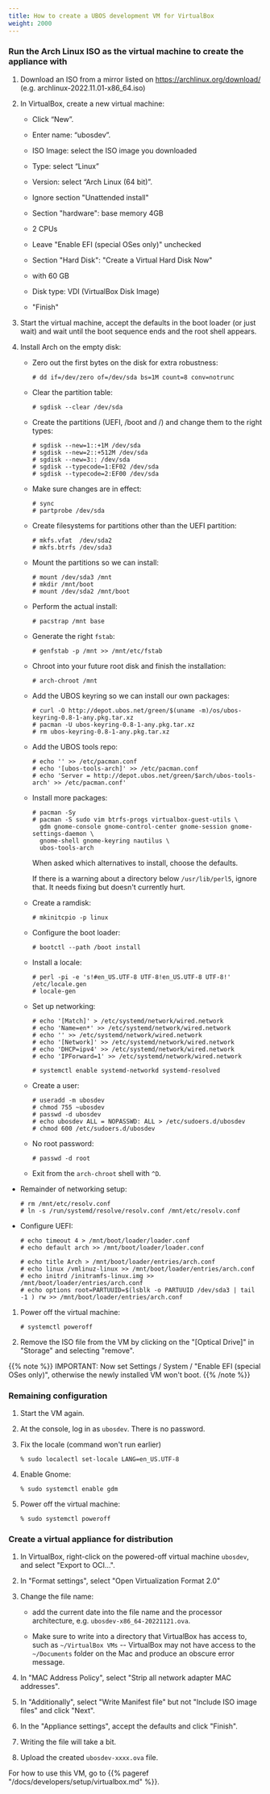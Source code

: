 ```yaml
---
title: How to create a UBOS development VM for VirtualBox
weight: 2000
---
```


### Run the Arch Linux ISO as the virtual machine to create the appliance with

1. Download an ISO from a mirror listed on https://archlinux.org/download/
   (e.g. archlinux-2022.11.01-x86_64.iso)

1. In VirtualBox, create a new virtual machine:

   * Click “New”.

   * Enter name: “ubosdev”.

   * ISO Image: select the ISO image you downloaded

   * Type: select “Linux”

   * Version: select “Arch Linux (64 bit)”.

   * Ignore section "Unattended install"

   * Section "hardware": base memory 4GB

   * 2 CPUs

   * Leave "Enable EFI (special OSes only)" unchecked

   * Section "Hard Disk": "Create a Virtual Hard Disk Now"

   * with 60 GB

   * Disk type: VDI (VirtualBox Disk Image)

   * "Finish"

1. Start the virtual machine, accept the defaults in the boot loader (or just wait)
   and wait until the boot sequence ends and the root shell appears.

1. Install Arch on the empty disk:

   * Zero out the first bytes on the disk for extra robustness:

     ```
     # dd if=/dev/zero of=/dev/sda bs=1M count=8 conv=notrunc
     ```

   * Clear the partition table:

     ```
     # sgdisk --clear /dev/sda
     ```

   * Create the partitions (UEFI, /boot and /) and change them to the right types:

     ```
     # sgdisk --new=1::+1M /dev/sda
     # sgdisk --new=2::+512M /dev/sda
     # sgdisk --new=3:: /dev/sda
     # sgdisk --typecode=1:EF02 /dev/sda
     # sgdisk --typecode=2:EF00 /dev/sda
     ```

   * Make sure changes are in effect:

     ```
     # sync
     # partprobe /dev/sda
     ```

   * Create filesystems for partitions other than the UEFI partition:

     ```
     # mkfs.vfat  /dev/sda2
     # mkfs.btrfs /dev/sda3
     ```

   * Mount the partitions so we can install:

     ```
     # mount /dev/sda3 /mnt
     # mkdir /mnt/boot
     # mount /dev/sda2 /mnt/boot
     ```

   * Perform the actual install:

     ```
     # pacstrap /mnt base
     ```

   * Generate the right `fstab`:

     ```
     # genfstab -p /mnt >> /mnt/etc/fstab
     ```

   * Chroot into your future root disk and finish the installation:

     ```
     # arch-chroot /mnt
     ```

   * Add the UBOS keyring so we can install our own packages:

     ```
     # curl -O http://depot.ubos.net/green/$(uname -m)/os/ubos-keyring-0.8-1-any.pkg.tar.xz
     # pacman -U ubos-keyring-0.8-1-any.pkg.tar.xz
     # rm ubos-keyring-0.8-1-any.pkg.tar.xz
     ```

    * Add the UBOS tools repo:

      ```
      # echo '' >> /etc/pacman.conf
      # echo '[ubos-tools-arch]' >> /etc/pacman.conf
      # echo 'Server = http://depot.ubos.net/green/$arch/ubos-tools-arch' >> /etc/pacman.conf'
      ```

    * Install more packages:

      ```
      # pacman -Sy
      # pacman -S sudo vim btrfs-progs virtualbox-guest-utils \
        gdm gnome-console gnome-control-center gnome-session gnome-settings-daemon \
        gnome-shell gnome-keyring nautilus \
        ubos-tools-arch
      ```

      When asked which alternatives to install, choose the defaults.

      If there is a warning about a directory below `/usr/lib/perl5`, ignore that.
      It needs fixing but doesn't currently hurt.

    * Create a ramdisk:

      ```
      # mkinitcpio -p linux
      ```

    * Configure the boot loader:

      ```
      # bootctl --path /boot install
      ```

    * Install a locale:

      ```
      # perl -pi -e 's!#en_US.UTF-8 UTF-8!en_US.UTF-8 UTF-8!' /etc/locale.gen
      # locale-gen
      ```

    * Set up networking:

      ```
      # echo '[Match]' > /etc/systemd/network/wired.network
      # echo 'Name=en*' >> /etc/systemd/network/wired.network
      # echo '' >> /etc/systemd/network/wired.network
      # echo '[Network]' >> /etc/systemd/network/wired.network
      # echo 'DHCP=ipv4' >> /etc/systemd/network/wired.network
      # echo 'IPForward=1' >> /etc/systemd/network/wired.network

      # systemctl enable systemd-networkd systemd-resolved
      ```

    * Create a user:

      ```
      # useradd -m ubosdev
      # chmod 755 ~ubosdev
      # passwd -d ubosdev
      # echo ubosdev ALL = NOPASSWD: ALL > /etc/sudoers.d/ubosdev
      # chmod 600 /etc/sudoers.d/ubosdev
      ```

    * No root password:

      ```
      # passwd -d root
      ```

    * Exit from the `arch-chroot` shell with `^D`.

  * Remainder of networking setup:

    ```
    # rm /mnt/etc/resolv.conf
    # ln -s /run/systemd/resolve/resolv.conf /mnt/etc/resolv.conf
    ```

  * Configure UEFI:

    ```
    # echo timeout 4 > /mnt/boot/loader/loader.conf
    # echo default arch >> /mnt/boot/loader/loader.conf

    # echo title Arch > /mnt/boot/loader/entries/arch.conf
    # echo linux /vmlinuz-linux >> /mnt/boot/loader/entries/arch.conf
    # echo initrd /initramfs-linux.img >> /mnt/boot/loader/entries/arch.conf
    # echo options root=PARTUUID=$(lsblk -o PARTUUID /dev/sda3 | tail -1 ) rw >> /mnt/boot/loader/entries/arch.conf
    ```

1. Power off the virtual machine:

   ```
   # systemctl poweroff
   ```

1. Remove the ISO file from the VM by clicking on the "[Optical Drive]" in "Storage" and
   selecting "remove".

{{% note %}}
IMPORTANT: Now set Settings / System /  "Enable EFI (special OSes only)", otherwise
the newly installed VM won't boot.
{{% /note %}}

### Remaining configuration

1. Start the VM again.

1. At the console, log in as `ubosdev`. There is no password.

1. Fix the locale (command won't run earlier)

   ```
   % sudo localectl set-locale LANG=en_US.UTF-8
   ```

1. Enable Gnome:

   ```
   % sudo systemctl enable gdm
   ```

1. Power off the virtual machine:

   ```
   % sudo systemctl poweroff
   ```

### Create a virtual appliance for distribution

1. In VirtualBox, right-click on the powered-off virtual machine `ubosdev`, and select
   "Export to OCI...".

1. In "Format settings", select "Open Virtualization Format 2.0"

1. Change the file name:

   * add the current date into the file name and the processor architecture, e.g.
     `ubosdev-x86_64-20221121.ova`.

   * Make sure to write into a directory that VirtualBox has access to, such as
     `~/VirtualBox VMs` -- VirtualBox may not have access to the `~/Documents` folder
     on the Mac and produce an obscure error message.

1. In "MAC Address Policy", select "Strip all network adapter MAC addresses".

1. In "Additionally", select "Write Manifest file" but not "Include ISO image files"
   and click "Next".

1. In the "Appliance settings", accept the defaults and click "Finish".

1. Writing the file will take a bit.

1. Upload the created `ubosdev-xxxx.ova` file.

For how to use this VM, go to {{% pageref "/docs/developers/setup/virtualbox.md" %}}.
